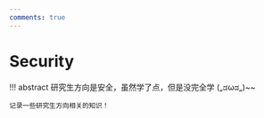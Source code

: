 ```yaml
---
comments: true
---
```


# Security

!!! abstract
    研究生方向是安全，虽然学了点，但是没完全学  („ಡωಡ„)~~

    记录一些研究生方向相关的知识！


<script> function updateTime() { var date = new Date(); var now = date.getTime(); var startDate = new Date("2022/01/03 09:10:00"); var start = startDate.getTime(); var diff = now - start; var y, d, h, m; y = Math.floor(diff / (365 * 24 * 3600 * 1000)); diff -= y * 365 * 24 * 3600 * 1000; d = Math.floor(diff / (24 * 3600 * 1000)); h = Math.floor(diff / (3600 * 1000) % 24); m = Math.floor(diff / (60 * 1000) % 60); if (y == 0) { document.getElementById("web-time").innerHTML = d + " 天 " + h + " 小时 " + m + " 分钟"; } else { document.getElementById("web-time").innerHTML = y + " 年 " + d + " 天 " + h + " 小时 " + m + " 分钟"; } setTimeout(updateTime, 1000 * 60); } updateTime(); function toggle_statistics() { var statistics = document.getElementById("statistics"); if (statistics.style.opacity == 0) { statistics.style.opacity = 1; } else { statistics.style.opacity = 0; } } </script>
